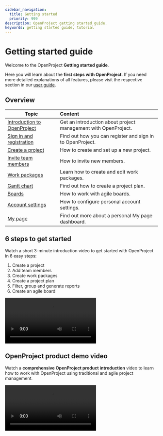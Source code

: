 ```yaml
---
sidebar_navigation:
  title: Getting started
  priority: 999
description: OpenProject getting started guide.
keywords: getting started guide, tutorial
---
```


# Getting started guide

Welcome to the OpenProject **Getting started guide**.

Here you will learn about the **first steps with OpenProject**. If you need more detailed explanations of all features, please visit the respective section in our [user guide](../user-guide/).

## Overview

| Topic                                                   | Content                                                      |
| ------------------------------------------------------- | :----------------------------------------------------------- |
| [Introduction to OpenProject](openproject-introduction) | Get an introduction about project management with OpenProject. |
| [Sign in and registration](sign-in-registration)        | Find out how you can register and sign in to OpenProject.    |
| [Create a project](projects)                            | How to create and set up a new project.                      |
| [Invite team members](invite-members)                   | How to invite new members.                                   |
| [Work packages](work-packages-introduction)             | Learn how to create and edit work packages.                  |
| [Gantt chart](gantt-chart-introduction)                 | Find out how to create a project plan.                       |
| [Boards](boards-introduction)                           | How to work with agile boards.                               |
| [Account settings](account-settings)                    | How to configure personal account settings.                  |
| [My page](my-page)                                      | Find out more about a personal My page dashboard.            |

## 6 steps to get started

Watch a short 3-minute introduction video to get started with OpenProject in 6 easy steps:

1. Create a project
2. Add team members
3. Create work packages
4. Create a project plan
5. Filter, group and generate reports
6. Create an agile board

<video src="https://openproject-docs.s3.eu-central-1.amazonaws.com/videos/OpenProject-Getting-started.mp4"></video>

## OpenProject product demo video

Watch a **comprehensive OpenProject product introduction** video to learn how to work with OpenProject using traditional and agile project management.

<video src="https://openproject-docs.s3.eu-central-1.amazonaws.com/videos/OpenProject-product-demo-webinar-2.mp4"></video>
